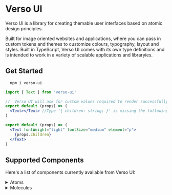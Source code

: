 # Verso UI

Verso UI is a library for creating themable user interfaces based on atomic design principles.

Built for image oriented websites and applications, where you can pass in custom tokens and themes to customize colours, typography, layout and styles. Built in TypeScript, Verso UI comes with its own type definitions and is intended to work in a variety of scalable applications and libraryies.

## Get Started

```bash
  npm i verso-ui
```

```jsx
import { Text } from 'verso-ui'

//  Verso UI will ask for custom values required to render successfully
export default (props) => (
  <Text></Text> //Type '{ children: string; }' is missing the following properties from type 'TextProps': fontWeight, fontSize, element
)

export default (props) => (
  <Text fontWeight="light" fontSize="medium" element="p">
    {props.children}
  </Text>
)
```

## Supported Components

Here's a list of components currently available from Verso UI:

<details>
<summary>Atoms</summary>
<br>
<ul>
  <li>PrimaryButton</li>
  <li>SecondaryButton</li>
  <li>TertiaryButton</li>
  <li>TextInput</li>
  <li>TextArea</li>
  <li>Heading</li>
  <li>Text</li>
</ul>
</details>

<details>
<summary>Molecules</summary>
<br>
<ul>
  <li>ContactForm</li>
  <li>Nav</li>
</ul>
</details>
